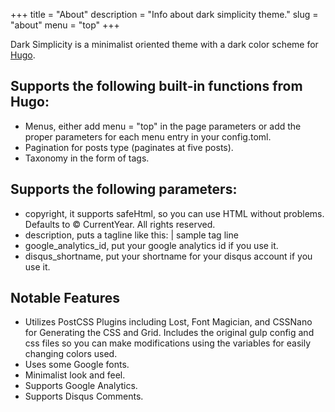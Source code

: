 +++
title = "About"
description = "Info about dark simplicity theme."
slug = "about"
menu = "top"
+++

Dark Simplicity is a minimalist oriented theme with a dark color scheme for [Hugo](http://gohugo.io/).

## Supports the following built-in functions from Hugo:

* Menus, either add menu = "top" in the page parameters or add the proper parameters for each menu entry in your config.toml.
* Pagination for posts type (paginates at five posts).
* Taxonomy in the form of tags.

## Supports the following parameters:
* copyright, it supports safeHtml, so you can use HTML without problems.  Defaults to &copy; CurrentYear. All rights reserved.
* description, puts a tagline like this: | sample tag line
* google_analytics_id, put your google analytics id if you use it.
* disqus_shortname, put your shortname for your disqus account if you use it.

## Notable Features
* Utilizes PostCSS Plugins including Lost, Font Magician, and CSSNano for Generating the CSS and Grid. Includes the original gulp config and css files so you can make modifications using the variables for easily changing colors used.
* Uses some Google fonts.
* Minimalist look and feel.
* Supports Google Analytics.
* Supports Disqus Comments.
